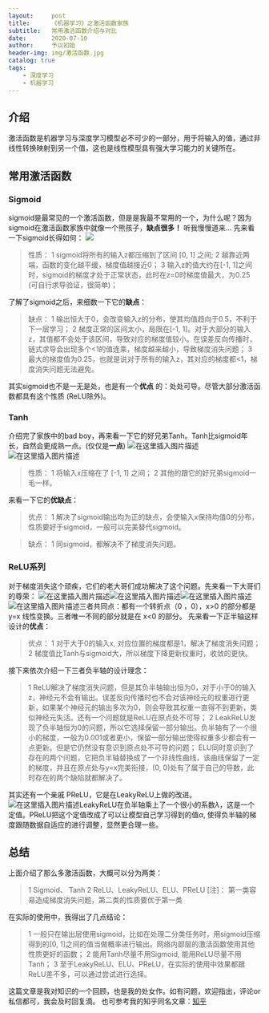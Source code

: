 ```yaml
---
layout:     post
title:      《机器学习》之激活函数家族
subtitle:   常用激活函数介绍与对比
date:       2020-07-10
author:     予以初始
header-img: img/激活函数.jpg
catalog: true
tags:
    - 深度学习
    - 机器学习
---
```


## 介绍

激活函数是机器学习与深度学习模型必不可少的一部分，用于将输入的值，通过非线性转换映射到另一个值，这也是线性模型具有强大学习能力的关键所在。

## 常用激活函数
### Sigmoid
sigmoid是最常见的一个激活函数，但是是我最不常用的一个，为什么呢？因为sigmoid在激活函数家族中就像一个熊孩子，**缺点很多！** 听我慢慢道来...
先来看一下sigmoid长得如何：
![](https://img-blog.csdnimg.cn/20200710155150668.png?x-oss-process=image/watermark,type_ZmFuZ3poZW5naGVpdGk,shadow_10,text_aHR0cHM6Ly9ibG9nLmNzZG4ubmV0L3dlaXhpbl80NTY1ODEzMQ==,size_16,color_FFFFFF,t_70#pic_center)

>性质：
>1 sigmoid将所有的输入z都压缩到了区间 [0, 1] 之间;
>2 越靠近两端，函数的变化越平缓，梯度值越接近0；
>3 输入z的值大约在[-1, 1]之间时，sigmoid的梯度才处于正常状态，此时在z=0时梯度值最大，为0.25 (可自行求导验证，很简单)；

了解了sigmoid之后，来细数一下它的**缺点**：

> 缺点：
> 1 输出恒大于0，会改变输入z的分布，使其均值趋向于0.5，不利于下一层学习；
> 2 梯度正常的区间太小，局限在[-1, 1]。对于大部分的输入z，其值都不会处于该区间，导致对应的梯度值较小。在误差反向传播时，链式求导会出现多个<1的值连乘，梯度越来越小，导致梯度消失问题；
>3 最大的梯度值为0.25，也就是说对于所有的输入z，其对应的梯度都<1，梯度消失问题无法避免。

其实sigmoid也不是一无是处，也是有一个**优点** 的：处处可导。尽管大部分激活函数都具有这个性质 (ReLU除外)。
### Tanh
介绍完了家族中的bad boy，再来看一下它的好兄弟Tanh。Tanh比sigmoid年长，自然会更成熟一点。(仅仅是**一点**)
![在这里插入图片描述](https://img-blog.csdnimg.cn/20200710163916334.png#pic_center)![在这里插入图片描述](https://img-blog.csdnimg.cn/20200710164225953.png#pic_center)

>性质：
>1 将输入x压缩在了 [-1, 1] 之间；
>2 其他的跟它的好兄弟sigmoid一毛一样。

来看一下它的**优缺点**：

> 优点：
> 1 解决了sigmoid输出均为正的缺点，会使输入x保持均值0的分布，性质要好于sigmoid，一般可以完美替代sigmoid。

>缺点：
>1 同sigmoid，都解决不了梯度消失问题。

### ReLU系列
对于梯度消失这个顽疾，它们的老大哥们成功解决了这个问题。先来看一下大哥们的尊荣：
![在这里插入图片描述](https://img-blog.csdnimg.cn/20200710165207476.png?x-oss-process=image/watermark,type_ZmFuZ3poZW5naGVpdGk,shadow_10,text_aHR0cHM6Ly9ibG9nLmNzZG4ubmV0L3dlaXhpbl80NTY1ODEzMQ==,size_16,color_FFFFFF,t_70#pic_center)![在这里插入图片描述](https://img-blog.csdnimg.cn/20200710165407664.png#pic_center)![在这里插入图片描述](https://img-blog.csdnimg.cn/20200710165433832.png#pic_center)![在这里插入图片描述](https://img-blog.csdnimg.cn/20200710165546713.png#pic_center)三者共同点：都有一个转折点（0 ，0），x>0 的部分都是 y=x 线性变换。三者唯一不同的部分就是在 x<0 的部分。
先来看一下正半轴这样设计的**优点**：

> 优点：
> 1 对于大于0的输入x, 对应位置的梯度都是1，解决了梯度消失问题；
> 2 梯度值比Tanh与sigmoid大，所以梯度下降更新权重时，收敛的更快。

接下来依次介绍一下三者负半轴的设计理念：

> 1 ReLU解决了梯度消失问题，但是其负半轴输出恒为0，对于小于0的输入z，神经元不会有输出。误差反向传播时也不会对该神经元的权重进行更新，如果某个神经元的输出多次为0，则会导致其权重一直得不到更新，类似神经元失活。还有一个问题就是ReLU在原点处不可导；
> 2 LeakReLU发现了负半轴恒为0的问题，所以它选择保留一部分输出。负半轴有了一个很小的梯度，一般为0.001或者更小，保留一部分输出使得权重多少都会有一点更新。但是它仍然没有意识到原点处不可导的问题；
> ELU同时意识到了存在的两个问题，它把负半轴替换成了一个非线性曲线，该曲线保留了一定的梯度，并且在原点处与y=x完美衔接，(0, 0)处有了属于自己的导数，此时存在的两个缺陷就都解决了。

其实还有一个亲戚 PReLU，它是在LeakyReLU上做的改进。
![在这里插入图片描述](https://img-blog.csdnimg.cn/20200710172504524.png#pic_center)LeakyReLU在负半轴乘上了一个很小的系数$\lambda$，这是一个定值。PReLU把这个定值改成了可以让模型自己学习得到的值$\alpha$, 使得负半轴的梯度跟随数据自适应的进行调整，显然更合理一些。

## 总结
上面介绍了那么多激活函数，大概可以分为两类：

> 1 Sigmoid、 Tanh
> 2 ReLU、LeakyReLU、ELU、PReLU 
> [注]： 第一类容易造成梯度消失问题，第二类的性质要优于第一类

在实际的使用中，我得出了几点结论：

> 1 一般只在输出层使用sigmoid，比如在处理二分类任务时，用sigmoid压缩得到的[0, 1]之间的值当做概率进行输出。网络内部层的激活函数使用其他性质更好的函数；
> 2 能用Tanh尽量不用Sigmoid, 能用ReLU尽量不用Tanh；
> 3 至于LeakyReLU、ELU、PReLU，在实际的使用中效果都跟ReLU差不多，可以通过尝试进行选择。

这篇文章是我对知识的一个回顾，也是我的处女作。如有问题，欢迎指出，评论or私信都可，我会及时回复滴。
也可参考我的知乎同名文章：[知乎](https://www.zhihu.com/people/yu-yi-chu-shi/posts)













